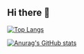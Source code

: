 ## Hi there 👋

[![Top Langs](https://github-readme-stats.vercel.app/api/top-langs/?username=eraser502)](https://github.com/eraser502/github-readme-stats)

[![Anurag's GitHub stats](https://github-readme-stats.vercel.app/api?username=eraser502)](https://github.com/eraser502/github-readme-stats)
<!--
**eraser502/eraser502** is a ✨ _special_ ✨ repository because its `README.md` (this file) appears on your GitHub profile.

Here are some ideas to get you started:

- 🔭 I’m currently working on ...
- 🌱 I’m currently learning ...
- 👯 I’m looking to collaborate on ...
- 🤔 I’m looking for help with ...
- 💬 Ask me about ...
- 📫 How to reach me: ...
- 😄 Pronouns: ...
- ⚡ Fun fact: ...
-->
